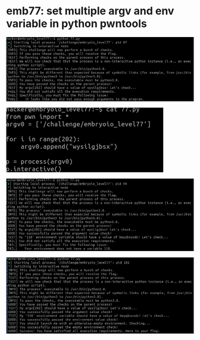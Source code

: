 # emb77: set multiple argv and env variable in python pwntools

![Should send many arguments](<../.gitbook/assets/image (73) (1).png>)

![now I changed my script](<../.gitbook/assets/image (52) (1).png>)

![Then now I should set environment variable](<../.gitbook/assets/image (69).png>)

![Now I get the flag.](<../.gitbook/assets/image (70).png>)
